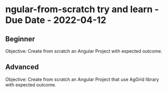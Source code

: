 # ngular-from-scratch try and learn - Due Date - 2022-04-12

## Beginner

Objective: Create from scratch an Angular Project with expected outcome.

## Advanced

Objective: Create from scratch an Angular Project that use AgGrid library with expected outcome.
